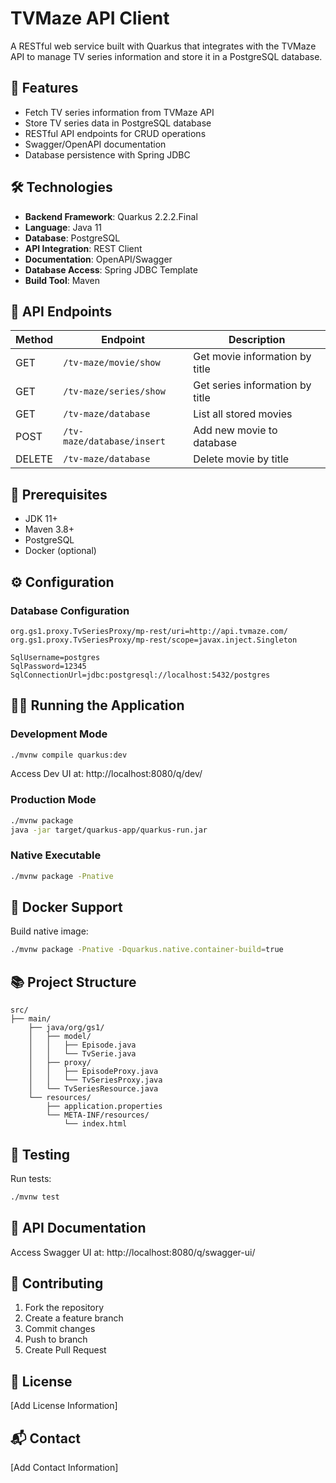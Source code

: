 # TVMaze API Client

A RESTful web service built with Quarkus that integrates with the TVMaze API to manage TV series information and store it in a PostgreSQL database.

## 🚀 Features

- Fetch TV series information from TVMaze API
- Store TV series data in PostgreSQL database
- RESTful API endpoints for CRUD operations
- Swagger/OpenAPI documentation
- Database persistence with Spring JDBC

## 🛠️ Technologies

- **Backend Framework**: Quarkus 2.2.2.Final
- **Language**: Java 11
- **Database**: PostgreSQL
- **API Integration**: REST Client
- **Documentation**: OpenAPI/Swagger
- **Database Access**: Spring JDBC Template
- **Build Tool**: Maven

## 📌 API Endpoints

| Method | Endpoint                   | Description                     |
| ------ | -------------------------- | ------------------------------- |
| GET    | `/tv-maze/movie/show`      | Get movie information by title  |
| GET    | `/tv-maze/series/show`     | Get series information by title |
| GET    | `/tv-maze/database`        | List all stored movies          |
| POST   | `/tv-maze/database/insert` | Add new movie to database       |
| DELETE | `/tv-maze/database`        | Delete movie by title           |

## 🚦 Prerequisites

- JDK 11+
- Maven 3.8+
- PostgreSQL
- Docker (optional)

## ⚙️ Configuration

### Database Configuration

```properties
org.gs1.proxy.TvSeriesProxy/mp-rest/uri=http://api.tvmaze.com/
org.gs1.proxy.TvSeriesProxy/mp-rest/scope=javax.inject.Singleton

SqlUsername=postgres
SqlPassword=12345
SqlConnectionUrl=jdbc:postgresql://localhost:5432/postgres
```

## 🏃‍♂️ Running the Application

### Development Mode

```bash
./mvnw compile quarkus:dev
```

Access Dev UI at: http://localhost:8080/q/dev/

### Production Mode

```bash
./mvnw package
java -jar target/quarkus-app/quarkus-run.jar
```

### Native Executable

```bash
./mvnw package -Pnative
```

## 🐳 Docker Support

Build native image:

```bash
./mvnw package -Pnative -Dquarkus.native.container-build=true
```

## 📚 Project Structure

```
src/
├── main/
    ├── java/org/gs1/
    │   ├── model/
    │   │   ├── Episode.java
    │   │   └── TvSerie.java
    │   ├── proxy/
    │   │   ├── EpisodeProxy.java
    │   │   └── TvSeriesProxy.java
    │   └── TvSeriesResource.java
    └── resources/
        ├── application.properties
        └── META-INF/resources/
            └── index.html
```

## 🧪 Testing

Run tests:

```bash
./mvnw test
```

## 📖 API Documentation

Access Swagger UI at: http://localhost:8080/q/swagger-ui/

## 👥 Contributing

1. Fork the repository
2. Create a feature branch
3. Commit changes
4. Push to branch
5. Create Pull Request

## 📄 License

[Add License Information]

## 📬 Contact

[Add Contact Information]
